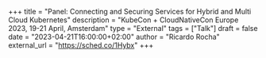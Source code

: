 +++
title = "Panel: Connecting and Securing Services for Hybrid and Multi Cloud Kubernetes"
description = "KubeCon + CloudNativeCon Europe 2023, 19-21 April, Amsterdam"
type = "External"
tags = ["Talk"]
draft = false
date = "2023-04-21T16:00:00+02:00"
author = "Ricardo Rocha"
external_url = "https://sched.co/1Hybx"
+++

